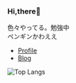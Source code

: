 ### Hi,there🐧

色々やってる。勉強中  
ペンギンかわええ  

- [Profile](https://satooru.me)
- [Blog](https://blog.satooru.me)

![Top Langs](https://github-readme-stats.vercel.app/api/top-langs/?username=SatooRu65536&layout=compact&hide=html)
